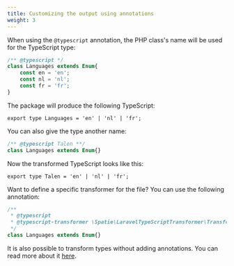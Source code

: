 ```yaml
---
title: Customizing the output using annotations
weight: 3
---
```


When using the `@typescript` annotation, the PHP class's name will be used for the TypeScript type:

```php
/** @typescript */
class Languages extends Enum{
    const en = 'en';
    const nl = 'nl';
    const fr = 'fr';
}
```

The package will produce the following TypeScript:

```tsx
export type Languages = 'en' | 'nl' | 'fr';
```

You can also give the type another name:

```php
/** @typescript Talen **/
class Languages extends Enum{}
```

Now the transformed TypeScript looks like this:

```tsx
export type Talen = 'en' | 'nl' | 'fr';
```

Want to define a specific transformer for the file? You can use the following annotation:

```php
/** 
 * @typescript
 * @typescript-transformer \Spatie\LaravelTypeScriptTransformer\Transformers\SpatieEnumTransformer
 */
class Languages extends Enum{}
```

It is also possible to transform types without adding annotations. You can read more about it [here](https://docs.spatie.be/typescript-transformer/v1/usage/collectors/).
